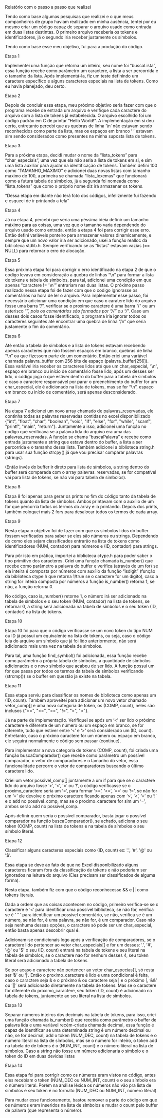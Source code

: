Relatório com o passo a passo que realizei 

 

 

Tendo como base algumas pesquisas que realizei e o que meus companheiros de grupo haviam realizado em minha ausência, tentei por eu mesmo criar um código capaz de separar o arquivo usado como entrada em duas listas destintas. O primeiro arquivo receberia os tokens e identificadores, já o segundo iria receber justamente os símbolos.  

 

Tendo como base esse meu objetivo, fui para a produção do código. 

 

Etapa 1  

Implementei uma função que retorna um inteiro, seu nome foi “buscaLista”, essa função recebe como parâmetro um caractere, a lista a ser percorrida e o tamanho da lista. Após implementá-la, fiz um teste definindo um caractere específico e alguns caracteres especiais na lista de tokens. Como eu havia planejado, deu certo.   


Etapa 2 

Depois de concluir essa etapa, meu próximo objetivo seria fazer com que o programa recebe de entrada um arquivo e verifique cada caractere do arquivo com a lista de tokens já estabelecida. O arquivo escolhido foi um código padrão em C de printar “Hello World!”. A implementação em si deu certo, entretanto percebi que as quebras de linha ‘\n’ não estavam sendo reconhecidos como parte da lista, mas os espaços em branco ‘   ’ estavam sim sendo considerados como presentes na minha suposta lista de tokens. 

 

Etapa 3 

Para a próxima etapa, decidi mudar o nome da “lista_tokens” para “char_especiais”, uma vez que ela não seria a lista de tokens em si, e sim uma lista auxiliar para ajudar na identificação de tokens. Também defini 100 como “TAMANHO_MAXIMO” e adicionei duas novas listas com tamanho maximo de 100, a primeira se chamada “lista_lexemas” que funcionará como a futura tabela de simbolos, já a segunda foi nomeada como “lista_tokens” que como o próprio nome diz irá armazenar os tokens. 

“Dessa etapa em diante não terá foto dos códigos, infelizmente fui fazendo e esqueci de ir printando a tela” 

 

Etapa 4 

Já na etapa 4, percebi que seria uma péssima ideia definir um tamanho máximo para as coisas, uma vez que o tamanho varia dependendo do arquivo usado como entrada, então a etapa 4 foi para corrigir esse erro. Então defini variáveis ponteiro para armazenar valores dinamicamente, e sempre que um novo valor iria ser adicionado, usei a função realloc da biblioteca stdlib.h. Sempre verificando se as “listas” estavam vazias (== NULL) para retornar o erro de alocação. 

 

 

Etapa 5 

Essa próxima etapa foi para corrigir o erro identificado na etapa 2 de que o codigo levava em consideração a quebra de linhas “\n” para formar a lista de tokens e tabela de simbolos, para tal, adicionei uma condição em que apenas  “caractere != '\n'” entrariam nas duas listas. O próximo passo realizado nessa etapa foi de fazer com que o codigo ignorasse os comentários na hora de ler o arquivo. Para implementar esse passo, foi necessário adicionar uma condição em que caso o caratere lido do arquivo fosse uma barra “/”, verificar se o proximo caractere é uma barra ”/” ou um asterisco “*”, pois os comentários são formados por “//” ou “/*”. Caso um desses dois casos fosse identificado, o programa iria ignorar todos os caracteres seguintes até encontrar uma quebra de linha “/n” que seria justamente o fim do comentário. 

 

 

 

 

Etapa 6 

Até então a tabela de símbolos e a lista de tokens estavam recebendo apenas caracteres que não fossem espaços em branco, quebras de linha “\n” ou que fizessem parte de um comentário. Então criei uma variável chamada palavra_buffer com 256 bits de espaço (palavra_buffer[256]). Essa variável iria receber os caracteres lidos até que um char_especial, “\n”, espaço em branco ou início de comentário fosse lido, após um desses ser lido, o código joga o que estiver dentro do buffer para a tabela de símbolos e caso o caractere responsável por parar o preenchimento do buffer for um char_especial, ele é adicionado na lista de tokens, mas se for “\n”, espaço em branco ou início de comentário, será apenas desconsiderado. 

 

 

 

 

 

 

Etapa 7 

Na etapa 7 adicionei um novo array chamado de palavras_reservadas, ele continha todas as palavras reservadas contidas no excel disponibilizado {"int", "float", "char", "boolean", "void", "if", "else", "for", "while", "scanf", "printf", "main", "return"}. Juntamente a isso, adicionei uma função no codigo que verificava se a palavra lida do arquivo era uma das palavras_reservadas. A função se chama “buscaPalavra” e recebe como entrada justamente a string que estava dentro do buffer, a lista a ser percorrida e o tamanho dessa lista. Também adicionei a biblioteca string.h para usar sua função strcpy() já que vou precisar comparar palavras (strings). 

(Então invés do buffer ir direto para lista de símbolos, a string dentro do buffer será comparada com o array palavras_reservadas, se for compatível vai para lista de tokens, se não vai para tabela de simbolos). 

 

 

 

 

Etapa 8 

Etapa 8 foi apenas para gerar os prints no fim do código tanto da tabela de tokens quanto da lista de símbolos. Ambos printavam com o auxílio de um for que percorria todos os termos do array e ia printando. Depois dos prints, também coloquei mais 2 fors para desalocar todos os termos de cada array. 

 

 

 

Etapa 9 

Nesta etapa o objetivo foi de fazer com que os símbolos lidos do buffer fossem verificados para saber se eles são números ou strings.  Dependendo de como eles sejam classificados entrarão na lista de tokens como identificadores (NUM, contador) para números e (ID, contador) para strings. 

 Para pôr isto em prática, importei a biblioteca ctype.h para poder saber o tipo primitivo dos caracteres. Criei uma função chamada is_number() que recebe como parâmetro a palavra do buffer e verifica (através de um for) se ela inteira é composta por números com auxílio da função “isdigit” (função da biblioteca ctype.h que retorna 1/true se o caractere for um digito), caso a string for inteira composta por números a função is_number() retorna 1, se não, a função retorna 0.  

No código, caso is_number() retorne 1, o número irá ser adicionado na tabela de símbolos e o seu token (NUM, contador) na lista de tokens, se retornar 0, a string será adicionada na tabela de simbolos e o seu token (ID, contador) na lista de tokens. 

 

 

 

Etapa 10 

Etapa 10 foi para que o código verificasse se um novo token do tipo NUM ou ID já possui um equivalente na lista de tokens, ou seja, caso o código leia do arquivo um símbolo que já foi lido anteriormente, não será adicionado mais uma vez na tabela de simbolos. 

Para tal, uma função find_symbol() foi adicionada, essa função recebe como parâmetro a própria tabela de símbolos, a quantidade de símbolos adicionados e o novo símbolo que acabou de ser lido. A função possui um for que passa por todos os termos da tabela de símbolos verificando (strcmp()) se o buffer em questão ja existe na tabela. 

 

 

 

Etapa 11 

Essa etapa serviu para classificar os nomes de biblioteca como apenas um (ID, count). Também aproveitei para adicionar um novo vetor chamado vetor_comp[] e uma nova categoria de token, os (COMP, count), neles são inclusos {">=", "<=", "==", "!=", ">", "<"}. 

Já na parte de implementação. Verifiquei se após um ‘<’ ser lido o próximo caractere é diferente de um número ou um espaço em branco, se for diferente, tudo que estiver entre ‘<’ e ‘>’ será considerado um (ID, count). Entretanto, caso o próximo caractere for um número ou espaço em branco, ele seguirá normalmente o código sem passar (continue). 

Para implementar a nova categoria de tokens (COMP, count), foi criada uma função buscaComparador() que recebe como parâmetro um possível comparador, o vetor de comparadores e o tamanho do vetor, essa funcionalidade percorre o vetor de comparadores buscando o último caractere lido.  

Criei um vetor possivel_comp[] juntamente a um if para que se o caractere lido do arquivo fosse ‘>’, ‘<’, ‘=’ ou ‘!’, o código verificasse se o proximo_caractere seria um ‘=’, para formar ‘>=’, ‘<=’, ’==’ ou ‘!=’, se não for um ‘=’ ele devolve o próximo caractere ficando apenas com ‘>’, ‘<’, ‘=’ ou ‘!’ e o add no possivel_comp, mas se o proximo_caractere for sim um ‘=’, ambos serão add no possivel_comp. 

Após definir quem seria o possível comparador, basta jogar o possível comparador na função buscaComparador(), se achado, adiciona o seu token (COMP, count) na lista de tokens e na tabela de símbolos o seu símbolo literal. 

 

 

 

 

Etapa 12 

Classificar alguns caracteres especiais como (ID, count) ex: '.', '#', '@' ou '$'. 

Essa etapa se deve ao fato de que no Excel disponibilizado alguns caracteres ficaram fora da classificação de tokens e não poderiam ser ignorados na leitura do arquivo (Eles precisam ser classificados de alguma forma). 

Nesta etapa, também fiz com que o código reconhecesse && e || como tokens literais. 

Dada a ordem que as coisas acontecem no código, primeiro verifica-se se o caractere é ‘<’ para identificar uma possível biblioteca, se não for, verifica se é ‘ “ ‘ para identificar um possível comentário, se não, verifica se é um número, se não for, é uma palavra, se não for, é um comparador. Caso não seja nenhuma dessas opções, o caractere só pode ser um char_especial, então basta apenas descobrir qual é. 

Adicionam-se condicionais logo após a verificação de comparadores, se o caractere lido pertencer ao vetor char_especiais[] e for um desses:  '.', '#', '@' ou  '$'  o seu (ID, count) entrará na tabela de tokens e seu literal na tabela de símbolos, se o caractere nao for nenhum desses 4, seu token literal será adicionado a tabela de tokens. 

Se por acaso o caractere não pertencer ao vetor char_especias[], só resta ser ‘&’ ou ‘|’. Então o proximo_caractere é lido e uma condicional é feita, caso o caractere seja & e o próximo & ou caractere seja | e o próximo |, ‘&&’ ou ‘||’ será adicionado diretamente na tabela de tokens. Mas se o caractere for diferente do proximo_caractere, seu token (ID, count) é adicionado na tabela de tokens, juntamente ao seu literal na lista de símbolos. 

 

 

 

Etapa 13 

Separar números inteiros dos decimais na tabela de tokens, para isso, criei uma função chamada is_number() que recebia como parâmetro o buffer de palavra lida e uma variável recém-criada chamada decimal, essa função é capaz de identificar se uma determinada string é um número decimal ou não, se for decimal, add o token (NUM_DEC, count) na tabela de tokens e o número literal na lista de símbolos, mas se o número for inteiro, o token add na tabela de de tokens é o (NUM_INT, count) e o número literal na lista de símbolos. Caso a string não fosse um número adicionaria o símbolo e o token do ID em duas devidas listas  

 

Etapa 14 

Essa etapa foi para corrigir como os números eram vistos no código, antes eles recebiam o token (NUM_DEC ou NUM_INT, count) e o seu símbolo era o número literal. Porém na análise léxica os números não vão pra lista de símbolos e seu token é no formato (NUM_DEC ou NUM_INT, número literal). 

Para mudar esse funcionamento, bastou remover a parte do código em que os números eram inseridos na lista de símbolos e mudar o count pelo buffer de palavra (que representa o número). 

 

 

  

 

 

 
